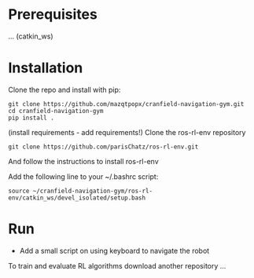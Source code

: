# Prerequisites
...
(catkin_ws) 


# Installation

Clone the repo and install with pip:
```
git clone https://github.com/mazqtpopx/cranfield-navigation-gym.git
cd cranfield-navigation-gym
pip install .
```

(install requirements - add requirements!)
Clone the ros-rl-env repository
```
git clone https://github.com/parisChatz/ros-rl-env.git
```
And follow the instructions to install ros-rl-env


Add the following line to your ~/.bashrc script:
```
source ~/cranfield-navigation-gym/ros-rl-env/catkin_ws/devel_isolated/setup.bash

```

# Run

- Add a small script on using keyboard to navigate the robot

To train and evaluate RL algorithms download another repository ... 
